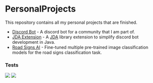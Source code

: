 # PersonalProjects

This repository contains all my personal projects that are finished.

- [Discord Bot](/BotDiscord/) - A discord bot for a community that I am part of.
- [JDA Extension](/JDAExtension/) - A [JDA](https://github.com/discord-jda/JDA) library extension to simplify discord bot development in Java.
- [Road Signs AI](/RoadSignsAI/) - Fine-tuned multiple pre-trained image classification models for the road signs classification task.

### Tests

![](https://github.com/JoseBambora/PersonalProjects/actions/workflows/run-botdiscord-tests.yml/badge.svg)
![](https://github.com/JoseBambora/PersonalProjects/actions/workflows/run-jdaextension-tests.yml/badge.svg)
